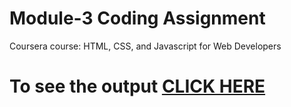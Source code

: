 

# Module-3 Coding Assignment

Coursera course: HTML, CSS, and Javascript for Web Developers

# To see the output [CLICK HERE](s-naveenkumar-001.github.io/Coursera-HTML-CSS-and-JavaScript-for-Web-Developers/Assignments/module-3/index.html)

